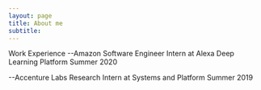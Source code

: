```yaml
---
layout: page
title: About me
subtitle:
---
```


Work Experience
--Amazon
Software Engineer Intern at Alexa Deep Learning Platform
Summer 2020

--Accenture Labs
Research Intern at Systems and Platform
Summer 2019
